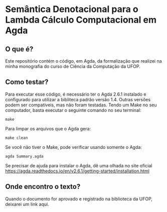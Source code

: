 # Semântica Denotacional para o Lambda Cálculo Computacional em Agda

## O que é?
Este repositório contém o código, em Agda, da formalização que realizei na minha monografia do curso de Ciência da Computação da UFOP.

## Como testar?
Para executar esse código, é necessário ter o Agda 2.6.1 instalado e configurado para utilizar a bibliteca padrão versão 1.4. Outras versões podem ser compatíveis, mas não foram testadas. Tendo um Make no seu computador, basta executar o seguinte comando no seu terminal:

```make```

Para limpar os arquivos que o Agda gera:

```make clean```

Se você não tiver o Make, pode verificar usando somente o Agda:

```agda Summary.agda```

Se precisar de ajuda para instalar o Agda, dê uma olhada no site oficial https://agda.readthedocs.io/en/v2.6.1/getting-started/installation.html

## Onde encontro o texto?
Quando o documento for aprovado e registrado na biblioteca da UFOP, deixarei um link aqui.
